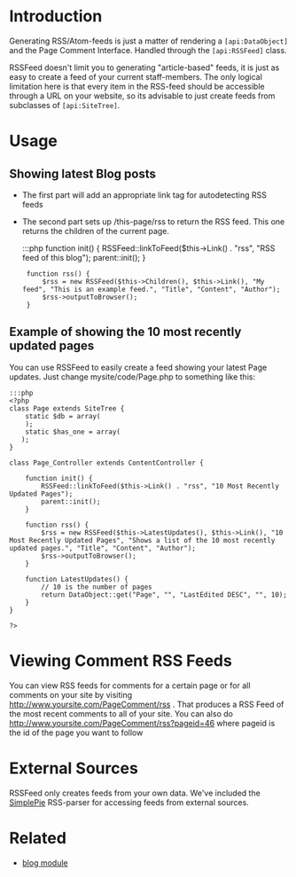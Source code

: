 # Introduction

Generating RSS/Atom-feeds is just a matter of rendering a `[api:DataObject]` and the Page Comment Interface. 
Handled through the `[api:RSSFeed]` class.

RSSFeed doesn't limit you to generating "article-based" feeds, it is just as easy to create a feed of your current
staff-members. The only logical limitation here is that every item in the RSS-feed should be accessible through a URL on
your website, so its advisable to just create feeds from subclasses of `[api:SiteTree]`.

# Usage

## Showing latest Blog posts

*  The first part will add an appropriate link tag for autodetecting RSS feeds
*  The second part sets up /this-page/rss to return the RSS feed.  This one returns the children of the current page.

	:::php
		function init() {
			RSSFeed::linkToFeed($this->Link() . "rss", "RSS feed of this blog");
			parent::init();
		}
		
		function rss() {
			$rss = new RSSFeed($this->Children(), $this->Link(), "My feed", "This is an example feed.", "Title", "Content", "Author");
			$rss->outputToBrowser();
		}


## Example of showing the 10 most recently updated pages


You can use RSSFeed to easily create a feed showing your latest Page updates. Just change mysite/code/Page.php to
something like this:

	:::php
	<?php
	class Page extends SiteTree {
		static $db = array(
		);
		static $has_one = array(
	   );
	}
	
	class Page_Controller extends ContentController {

		function init() {
			RSSFeed::linkToFeed($this->Link() . "rss", "10 Most Recently Updated Pages");
			parent::init();
		}
		
		function rss() {
			$rss = new RSSFeed($this->LatestUpdates(), $this->Link(), "10 Most Recently Updated Pages", "Shows a list of the 10 most recently updated pages.", "Title", "Content", "Author");
			$rss->outputToBrowser();
		}
	
		function LatestUpdates() {
			// 10 is the number of pages
			return DataObject::get("Page", "", "LastEdited DESC", "", 10);
		} 
	}
	
	?>

# Viewing Comment RSS Feeds

You can view RSS feeds for comments for a certain page or for all comments on your site by visiting
http://www.yoursite.com/PageComment/rss . That produces a RSS Feed of the most recent comments to all of your site. You
can also do http://www.yoursite.com/PageComment/rss?pageid=46 where pageid is the id of the page you want to follow


# External Sources

RSSFeed only creates feeds from your own data. We've included the [SimplePie](http://simplepie.org) RSS-parser for
accessing feeds from external sources.


# Related

*  [blog module](http://silverstripe.org/blog-module)
